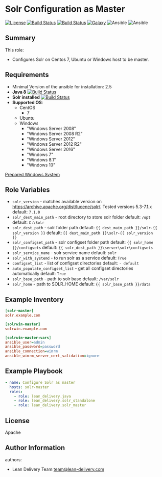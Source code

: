 Solr Configuration as Master
=========
[![License](https://img.shields.io/badge/license-Apache-green.svg?style=flat)](https://raw.githubusercontent.com/lean-delivery/ansible-role-solr-master/master/LICENSE)
[![Build Status](https://travis-ci.org/lean-delivery/ansible-role-solr-master.svg?branch=master)](https://travis-ci.org/lean-delivery/ansible-role-solr-master)
[![Build Status](https://gitlab.com/lean-delivery/ansible-role-solr-master/badges/master/build.svg)](https://gitlab.com/lean-delivery/ansible-role-solr-master)
[![Galaxy](https://img.shields.io/badge/galaxy-lean__delivery.solr-master-blue.svg)](https://galaxy.ansible.com/lean_delivery/solr-master)
![Ansible](https://img.shields.io/ansible/role/d/30406.svg)
![Ansible](https://img.shields.io/badge/dynamic/json.svg?label=min_ansible_version&url=https%3A%2F%2Fgalaxy.ansible.com%2Fapi%2Fv1%2Froles%2F30406%2F&query=$.min_ansible_version)
## Summary

This role:
  - Configures Solr on Centos 7, Ubuntu or Windows host to be master.

Requirements
------------
  - Minimal Version of the ansible for installation: 2.5
  - **Java 8** [![Build Status](https://travis-ci.org/lean-delivery/ansible-role-java.svg?branch=master)](https://travis-ci.org/lean-delivery/ansible-role-java)
  - **Solr installed** [![Build Status](https://travis-ci.org/lean-delivery/ansible-role-solr-standalone.svg?branch=master)](https://travis-ci.org/lean-delivery/ansible-role-solr-standalone)
  - **Supported OS**:
    - CentOS
      - 7
    - Ubuntu
    - Windows
      - "Windows Server 2008"
      - "Windows Server 2008 R2"
      - "Windows Server 2012"
      - "Windows Server 2012 R2"
      - "Windows Server 2016"
      - "Windows 7"
      - "Windows 8.1"
      - "Windows 10"

[Prepared Windows System](https://docs.ansible.com/ansible/latest/user_guide/windows_setup.html)

## Role Variables
  - `solr_version` - matches available version on https://archive.apache.org/dist/lucene/solr/. Tested versions 5.3-7.1.x
    default: `7.1.0`
  - `solr_dest_main_path` - root directory to store solr folder
    default: `/opt`
    default: `C:\Solr`
  - `solr_dest_path` - solr folder path
    default: `{{ dest_main_path }}/solr-{{ solr_version }}`
    default: `{{ dest_main_path }}\solr-{{ solr_version }}`
  - `solr_configset_path` - solr configset folder path
    default: `{{ solr_home }}/configsets`
    default: `{{ solr_dest_path }}\server\solr\configsets`
  - `solr_service_name` - solr service name
    default: `solr`
  - `solr_with_systemd` - to run solr as a service
    default: `True`
  - `configset_list` - list of configset directories
    default: `- default`
  - `auto_populate_configset_list` - get all configset directories automatically
    default: `True`
  - `solr_base_path` - path to solr base
    default: `/var/solr`
  - `solr_home` - path to SOLR_HOME
    default: `{{ solr_base_path }}/data`

Example Inventory
----------------
```ini
[solr-master]
solr.example.com

[solrwin-master]
solrwin.example.com

[solrwin-master:vars]
ansible_user=admin
ansible_password=password
ansible_connection=winrm
ansible_winrm_server_cert_validation=ignore
```

Example Playbook
----------------

```yml
- name: Configure Solr as master
  hosts: solr-master
  roles:
    - role: lean_delivery.java
    - role: lean_delivery.solr_standalone
    - role: lean_delivery.solr_master
```

License
-------

Apache

Author Information
------------------

authors:
  - Lean Delivery Team <team@lean-delivery.com>

